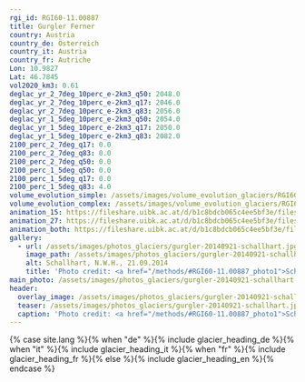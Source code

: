 ```yaml
---
rgi_id: RGI60-11.00887
title: Gurgler Ferner
country: Austria
country_de: Österreich
country_it: Austria
country_fr: Autriche
Lon: 10.9827
Lat: 46.7845
vol2020_km3: 0.61
deglac_yr_2_7deg_10perc_e-2km3_q50: 2048.0
deglac_yr_2_7deg_10perc_e-2km3_q17: 2046.0
deglac_yr_2_7deg_10perc_e-2km3_q83: 2056.0
deglac_yr_1_5deg_10perc_e-2km3_q50: 2054.0
deglac_yr_1_5deg_10perc_e-2km3_q17: 2050.0
deglac_yr_1_5deg_10perc_e-2km3_q83: 2082.0
2100_perc_2_7deg_q17: 0.0
2100_perc_2_7deg_q83: 0.0
2100_perc_2_7deg_q50: 0.0
2100_perc_1_5deg_q50: 0.0
2100_perc_1_5deg_q17: 0.0
2100_perc_1_5deg_q83: 4.0
volume_evolution_simple: /assets/images/volume_evolution_glaciers/RGI60-11.00887_simple_en.png
volume_evolution_complex: /assets/images/volume_evolution_glaciers/RGI60-11.00887_complex_en.png
animation_15: https://fileshare.uibk.ac.at/d/b1c8bdcb065c4ee5bf3e/files/?p=%2FRGI60-11.00887_%2B1.5%C2%B0C.mp4&dl=1
animation_27: https://fileshare.uibk.ac.at/d/b1c8bdcb065c4ee5bf3e/files/?p=%2FRGI60-11.00887_%2B2.7%C2%B0C.mp4&dl=1
animation_both: https://fileshare.uibk.ac.at/d/b1c8bdcb065c4ee5bf3e/files/?p=%2FRGI60-11.00887_both.mp4&dl=1
gallery:
  - url: /assets/images/photos_glaciers/gurgler-20140921-schallhart.jpg
    image_path: /assets/images/photos_glaciers/gurgler-20140921-schallhart.jpg
    alt: Schallhart, N.W.H., 21.09.2014
    title: 'Photo credit: <a href="/methods/#RGI60-11.00887_photo1">Schallhart, N.W.H., 21.09.2014</a>'
main_photo: /assets/images/photos_glaciers/gurgler-20140921-schallhart.jpg
header:
  overlay_image: /assets/images/photos_glaciers/gurgler-20140921-schallhart.jpg
  teaser: /assets/images/photos_glaciers/gurgler-20140921-schallhart.jpg
  caption: 'Photo credit: <a href="/methods/#RGI60-11.00887_photo1">Schallhart, N.W.H., 21.09.2014</a>'
---
```

{% case site.lang %}{% when "de" %}{% include glacier_heading_de %}{% when "it" %}{% include glacier_heading_it %}{% when "fr" %}{% include glacier_heading_fr %}{% else %}{% include glacier_heading_en %}{% endcase %}